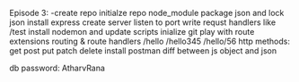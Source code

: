 
Episode 3:
-create repo
initialze repo
node_module package json and lock json
install express
create server
listen to port
write requst handlers like /test
install nodemon and update scripts
inialize git
play with route extensions
routing & route handlers
/hello
/hello345
/hello/56
http methods: get post put patch delete
install postman
diff between js object and json 

db password: AtharvRana

